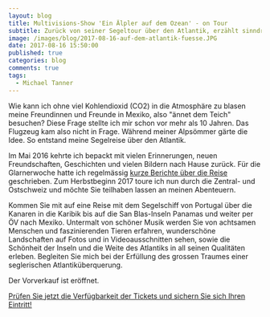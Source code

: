 ```yaml
---
layout: blog
title: Multivisions-Show 'Ein Älpler auf dem Ozean' - on Tour
subtitle: Zurück von seiner Segeltour über den Atlantik, erzählt sinndrin genossenschafter Michael Tanner von seinen Abenteuern.
image: /images/blog/2017-08-16-auf-dem-atlantik-fuesse.JPG
date: 2017-08-16 15:50:00
published: true
categories: blog
comments: true
tags:
  - Michael Tanner
---
```

Wie kann ich ohne viel Kohlendioxid (CO2) in die Atmosphäre zu blasen meine Freundinnen und Freunde in Mexiko, also "ännet dem Teich" besuchen? Diese Frage stellte ich mir schon vor mehr als 10 Jahren. Das Flugzeug kam also nicht in Frage. Während meiner Alpsömmer gärte die Idee. So entstand meine Segelreise über den Atlantik.

Im Mai 2016 kehrte ich bepackt mit vielen Erinnerungen, neuen Freundschaften, Geschichten und vielen Bildern nach Hause zurück. Für die Glarnerwoche hatte ich regelmässig [kurze Berichte über die Reise](https://www.sinndrin.ch/blog/unterwegs/ "Link zu Reiseblog") geschrieben. Zum Herbstbeginn 2017 toure ich nun durch die Zentral- und Ostschweiz und möchte Sie teilhaben lassen an meinen Abenteuern.

Kommen Sie mit auf eine Reise mit dem Segelschiff von Portugal über die Kanaren in die Karibik bis auf die San Blas-Inseln Panamas und weiter per ÖV nach Mexiko. Untermalt von schöner Musik werden Sie von achtsamen Menschen und faszinierenden Tieren erfahren, wunderschöne Landschaften auf Fotos und in Videoausschnitten sehen, sowie die Schönheit der Inseln und die Weite des Atlantiks in all seinen Qualitäten erleben. Begleiten Sie mich bei der Erfüllung des grossen Traumes einer seglerischen Atlantiküberquerung.

Der Vorverkauf ist eröffnet. 

[Prüfen Sie jetzt die Verfügbarkeit der Tickets und sichern Sie sich Ihren Eintritt!](https://www.sinndrin.ch/angebote/multivisions-show-ein-aelpler-auf-dem-ozean/ "Tickets Älpler auf dem Ozean")
